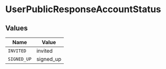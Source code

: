 # UserPublicResponseAccountStatus


## Values

| Name        | Value       |
| ----------- | ----------- |
| `INVITED`   | invited     |
| `SIGNED_UP` | signed_up   |